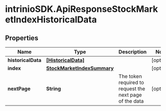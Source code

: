 # intrinioSDK.ApiResponseStockMarketIndexHistoricalData

## Properties
Name | Type | Description | Notes
------------ | ------------- | ------------- | -------------
**historicalData** | [**[HistoricalData]**](HistoricalData.md) |  | [optional] 
**index** | [**StockMarketIndexSummary**](StockMarketIndexSummary.md) |  | [optional] 
**nextPage** | **String** | The token required to request the next page of the data | [optional] 


